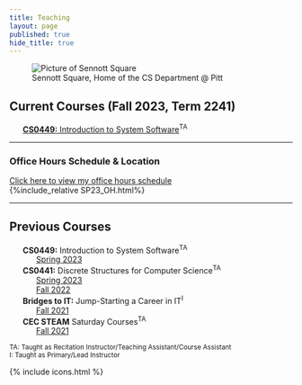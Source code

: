 ```yaml
---
title: Teaching
layout: page
published: true
hide_title: true
---
```


<figure class="figure" style='max-width: 100%;'>
  <img src="https://www.cs.pitt.edu/sites/default/files/home-display-img/img_0760.jpg"
      class="figure-img img-fluid rounded w-100" alt="Picture of Sennott Square">
  <figcaption class="figure-caption">Sennott Square, Home of the CS Department @ Pitt</figcaption>
</figure>

## Current Courses (Fall 2023, Term 2241)
- <i class="pitt-icon"></i> [**CS0449:** Introduction to System Software]()<sup>TA</sup>

---

<div class="text-center" markdown="1">
<h3 id="OH">Office Hours Schedule & Location</h3>
<a href="#" data-bs-toggle="collapse" data-bs-target="#collapseOH" aria-expanded="false" aria-controls="collapseOH">Click here to view my office hours schedule</a>
<div class="collapse" id="collapseOH">
  <div class="card card-body text-start">
    {%include_relative SP23_OH.html%}
  </div>
</div>
</div>

---

## Previous Courses
- <i class="pitt-icon"></i> **CS0449:** Introduction to System Software<sup>TA</sup>
  - [Spring 2023](./CS0449-2234/)
- <i class="pitt-icon"></i> **CS0441:** Discrete Structures for Computer Science<sup>TA</sup>
  - [Spring 2023](./CS0441-2234/)
  - [Fall 2022](./CS0441-2231/)
- <i class="pitt-icon"></i> **Bridges to IT:** Jump-Starting a Career in IT<sup>I</sup>
  - [Fall 2021](bridges-to-it.html)
- <i class="pitt-icon"></i> **CEC STEAM** Saturday Courses<sup>TA</sup>
  - [Fall 2021](https://cec.pitt.edu/calendar/s-t-e-a-m-saturdays/2022-10-08/)
  
<sup id="TA" onclick='highlight_off()'><span>TA</span>: Taught as Recitation Instructor/Teaching Assistant/Course Assistant</sup><br>
<sup id="Instructor" onclick='highlight_off()'><span>I</span>: Taught as Primary/Lead Instructor</sup>

{% include icons.html %}
<style>
li {list-style: none;}
</style>
